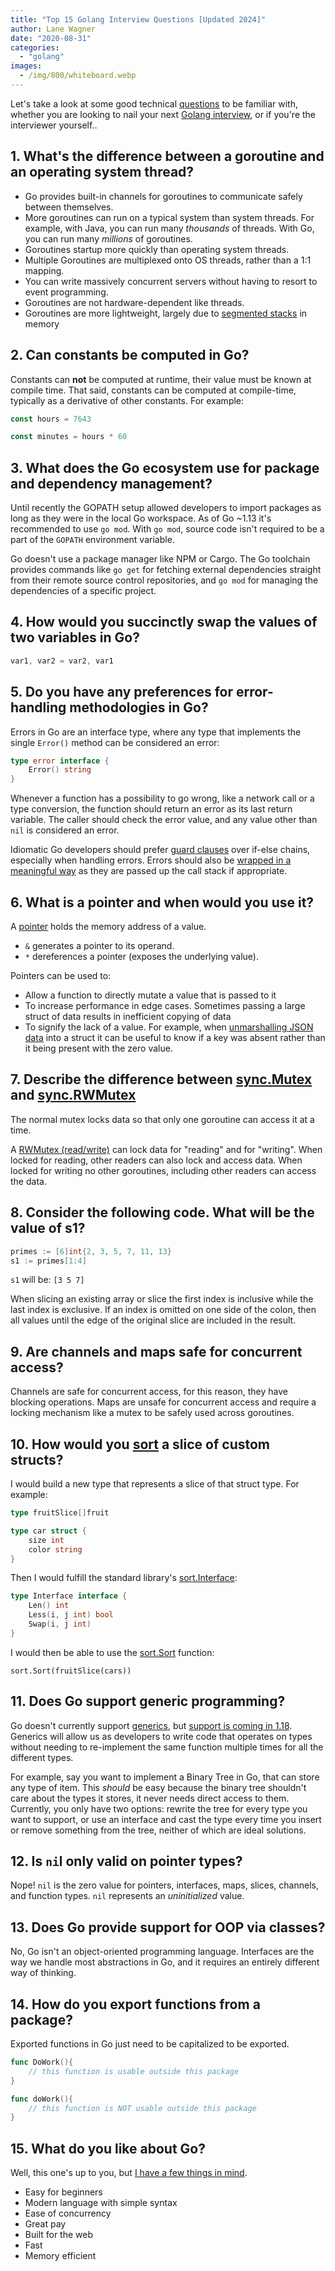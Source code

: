 ```yaml
---
title: "Top 15 Golang Interview Questions [Updated 2024]"
author: Lane Wagner
date: "2020-08-31"
categories: 
  - "golang"
images:
  - /img/800/whiteboard.webp
---
```


Let's take a look at some good technical [questions](https://www.golanginterview.dev/questions/) to be familiar with, whether you are looking to nail your next [Golang interview](https://www.golanginterview.dev/), or if you're the interviewer yourself..

## 1. What's the difference between a goroutine and an operating system thread?

- Go provides built-in channels for goroutines to communicate safely between themselves.
- More goroutines can run on a typical system than system threads. For example, with Java, you can run many _thousands_ of threads. With Go, you can run many _millions_ of goroutines.
- Goroutines startup more quickly than operating system threads.
- Multiple Goroutines are multiplexed onto OS threads, rather than a 1:1 mapping.
- You can write massively concurrent servers without having to resort to event programming.
- Goroutines are not hardware-dependent like threads.
- Goroutines are more lightweight, largely due to [segmented stacks](https://blog.cloudflare.com/how-stacks-are-handled-in-go/#segmentedstacks) in memory

## 2. Can constants be computed in Go?

Constants can **not** be computed at runtime, their value must be known at compile time. That said, constants can be computed at compile-time, typically as a derivative of other constants. For example:

```go
const hours = 7643

const minutes = hours * 60
```

## 3. What does the Go ecosystem use for package and dependency management?

Until recently the GOPATH setup allowed developers to import packages as long as they were in the local Go workspace. As of Go ~1.13 it's recommended to use `go mod`. With `go mod`, source code isn't required to be a part of the `GOPATH` environment variable.

Go doesn't use a package manager like NPM or Cargo. The Go toolchain provides commands like `go get` for fetching external dependencies straight from their remote source control repositories, and `go mod` for managing the dependencies of a specific project.

## 4. How would you succinctly swap the values of two variables in Go?

```go
var1, var2 = var2, var1
```

## 5. Do you have any preferences for error-handling methodologies in Go?

Errors in Go are an interface type, where any type that implements the single `Error()` method can be considered an error:

```go
type error interface {
    Error() string
}
```

Whenever a function has a possibility to go wrong, like a network call or a type conversion, the function should return an error as its last return variable. The caller should check the error value, and any value other than `nil` is considered an error.

Idiomatic Go developers should prefer [guard clauses](/clean-code/guard-clauses/) over if-else chains, especially when handling errors. Errors should also be [wrapped in a meaningful way](/golang/wrapping-errors-in-go-how-to-handle-nested-errors/) as they are passed up the call stack if appropriate.

## 6. What is a pointer and when would you use it?

A [pointer](/golang/the-proper-use-of-pointers-in-go-golang/) holds the memory address of a value.

- `&` generates a pointer to its operand.
- `*` dereferences a pointer (exposes the underlying value).

Pointers can be used to:

- Allow a function to directly mutate a value that is passed to it
- To increase performance in edge cases. Sometimes passing a large struct of data results in inefficient copying of data
- To signify the lack of a value. For example, when [unmarshalling JSON data](/golang/json-golang/) into a struct it can be useful to know if a key was absent rather than it being present with the zero value.

## 7. Describe the difference between [sync.Mutex](https://golang.org/pkg/sync/#Mutex) and [sync.RWMutex](https://golang.org/pkg/sync/#RWMutex)

The normal mutex locks data so that only one goroutine can access it at a time.

A [RWMutex (read/write)](/golang/golang-mutex/) can lock data for "reading" and for "writing". When locked for reading, other readers can also lock and access data. When locked for writing no other goroutines, including other readers can access the data.

## 8. Consider the following code. What will be the value of s1?

```go
primes := [6]int{2, 3, 5, 7, 11, 13}
s1 := primes[1:4]
```

`s1` will be: `[3 5 7]`

When slicing an existing array or slice the first index is inclusive while the last index is exclusive. If an index is omitted on one side of the colon, then all values until the edge of the original slice are included in the result.

## 9. Are channels and maps safe for concurrent access?

Channels are safe for concurrent access, for this reason, they have blocking operations. Maps are unsafe for concurrent access and require a locking mechanism like a mutex to be safely used across goroutines.

## 10. How would you [sort](/golang/sorting-in-go-dont-reinvent-this-wheel/) a slice of custom structs?

I would build a new type that represents a slice of that struct type. For example:

```go
type fruitSlice[]fruit

type car struct {
	size int
	color string
}
```

Then I would fulfill the standard library's [sort.Interface](https://golang.org/pkg/sort/#Interface):

```go
type Interface interface {
    Len() int
    Less(i, j int) bool
    Swap(i, j int)
}
```

I would then be able to use the [sort.Sort](https://golang.org/pkg/sort/#Sort) function:

```
sort.Sort(fruitSlice(cars))
```

## 11. Does Go support generic programming?

Go doesn't currently support [generics](/golang/how-to-use-golangs-generics/), but [support is coming in 1.18](https://blog.golang.org/generics-proposal). Generics will allow us as developers to write code that operates on types without needing to re-implement the same function multiple times for all the different types.

For example, say you want to implement a Binary Tree in Go, that can store any type of item. This _should_ be easy because the binary tree shouldn't care about the types it stores, it never needs direct access to them. Currently, you only have two options: rewrite the tree for every type you want to support, or use an interface and cast the type every time you insert or remove something from the tree, neither of which are ideal solutions.

## 12. Is `ni`l only valid on pointer types?

Nope! `nil` is the zero value for pointers, interfaces, maps, slices, channels, and function types. `nil` represents an _uninitialized_ value.

## 13. Does Go provide support for OOP via classes?

No, Go isn't an object-oriented programming language. Interfaces are the way we handle most abstractions in Go, and it requires an entirely different way of thinking.

## 14. How do you export functions from a package?

Exported functions in Go just need to be capitalized to be exported.

```go
func DoWork(){
    // this function is usable outside this package
}

func doWork(){
    // this function is NOT usable outside this package
}
```

## 15. What do you like about Go?

Well, this one's up to you, but [I have a few things in mind](/golang/why-learn-golang/).

- Easy for beginners
- Modern language with simple syntax
- Ease of concurrency
- Great pay
- Built for the web
- Fast
- Memory efficient
